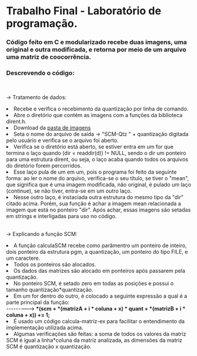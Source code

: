 # Trabalho Final - Laboratório de programação.

<h3>Código feito em C e modularizado recebe duas imagens, uma original e outra modificada, e retorna por meio de um arquivo uma matriz de coocorrência.</h3>

<h3>Descrevendo o código:</h3>
<br>
<p>-> Tratamento de dados:</p>
<li>Recebe e verifica o recebimento da quantização por linha de comando.</li>
<li>Abre o diretório que contém as imagens com a funções da biblioteca dirent.h.</li>
<li>Download da <a href = "https://www.dropbox.com/s/4vl9cjntaehn5b9/images.zip?dl=0">pasta de imagens</a></li>
<li>Seta o nome do arquivo de saída -> "SCM-Qtz " + quantização digitada pelo usuário e verifica se o arquivo foi aberto.</li>
<li>Verifica se o diretório está aberto, se estiver entra em um for que termina o laço quando (dir = readdir(d)) != NULL, sendo o dir um ponteiro para uma estrutura dirent, ou seja, o laço acaba quando todos os arquivos do diretório forem percorridos.</li>
<li>Esse laço pula de um em um, pois o programa foi feito da seguinte forma: ao ler o nome do arquivo, verifica-se o seu título, se tiver o "mean", que significa que é uma imagem modificada, não original, é pulado um laço (continue), se não tiver, entra-se em um outro laço.</li>
<li>Nesse outro laço, é instaciada outra estrutura do mesmo tipo da "dir" citado acima. Porém, sua função é achar a imagem mean relacionada a imagem que está no ponteiro "dir". Após achar, essas imagens são setadas em strings e interligadas para uso no código.</li>
<br>
<p>-> Explicando a função SCM:</p>
<li>A função calculaSCM recebe como parâmentro um ponteiro de inteiro, dois ponteiro da estrutura pgm, a quantização, um ponteiro do tipo FILE, e um caractere.</li>
<li>Todos os ponteiros são alocados.</li>
<li>Os dados das matrizes são alocado em ponteiros após passarem pela quantização.</li>
<li>No ponteiro SCM, é setado zero em todas as posições e possui o tamanho quantização*quantização.</li>
<li>Em um for dentro do outro, é colocado a seguinte expressão a qual é a parte principal da função: <br> ---------> <strong>*(scm + *(matrizA + i * coluna + x) * quant + *(matrizB + i * coluna + x)) += 1;</strong></li>
<li>É usado um código calcula-matriz-ex para facilitar o entendimento da implementação utilizada acima.</li>
<li>Algumas verificações são feitas: a soma de todos os valores da matriz SCM é igual a linha*coluna da matriz analizada, as dimensões da matriz SCM é quantização x quantização.</li>
